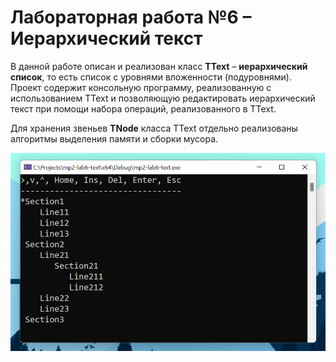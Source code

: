 # Лабораторная работа №6 – Иерархический текст

В данной работе описан и реализован класс **TText** – **иерархический список**, то есть список с уровнями вложенности (подуровнями).  
Проект содержит консольную программу, реализованную с использованием TText и позволяющую редактировать иерархический текст при помощи набора операций, реализованного в TText.

Для хранения звеньев **TNode** класса TText отдельно реализованы алгоритмы выделения памяти и сборки мусора.

![Sreenshot](https://github.com/alexChurkin/mp2-lab6-text/raw/main/Screenshot.png)